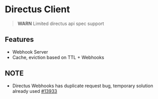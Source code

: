 # Directus Client
> **WARN** Limited directus api spec support

## Features

- Webhook Server
- Cache, eviction based on TTL + Webhooks

## NOTE
 - Directus Webhooks has duplicate request bug, temporary solution already used [#13933](https://github.com/directus/directus/issues/13933)